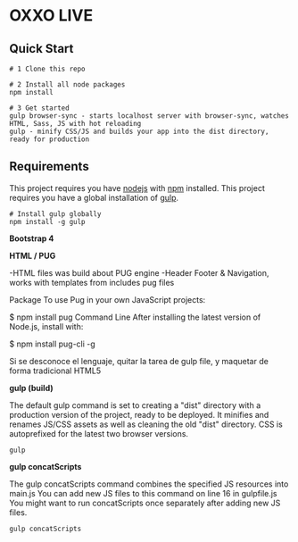 # OXXO LIVE

## Quick Start
```
# 1 Clone this repo

# 2 Install all node packages
npm install

# 3 Get started
gulp browser-sync - starts localhost server with browser-sync, watches HTML, Sass, JS with hot reloading
gulp - minify CSS/JS and builds your app into the dist directory, ready for production
```

## Requirements
This project requires you have [nodejs](https://nodejs.org/en/) with [npm](https://www.npmjs.com/get-npm) installed.
This project requires you have a global installation of [gulp](http://gulpjs.com/).
```
# Install gulp globally
npm install -g gulp
```
**Bootstrap 4**

**HTML / PUG**

-HTML files was build about PUG engine
-Header Footer & Navigation, works with templates from includes pug files

Package
To use Pug in your own JavaScript projects:

$ npm install pug
Command Line
After installing the latest version of Node.js, install with:

$ npm install pug-cli -g

Si se desconoce el lenguaje, quitar la tarea de gulp file, y maquetar de forma tradicional HTML5



**gulp (build)**

The default gulp command is set to creating a "dist" directory with a production version of the project, ready to be deployed.
It minifies and renames JS/CSS assets as well as cleaning the old "dist" directory. CSS is autoprefixed for the latest two browser versions.
```
gulp
```

**gulp concatScripts**

The gulp concatScripts command combines the specified JS resources into main.js
You can add new JS files to this command on line 16 in gulpfile.js
You might want to run concatScripts once separately after adding new JS files.
```
gulp concatScripts
```
